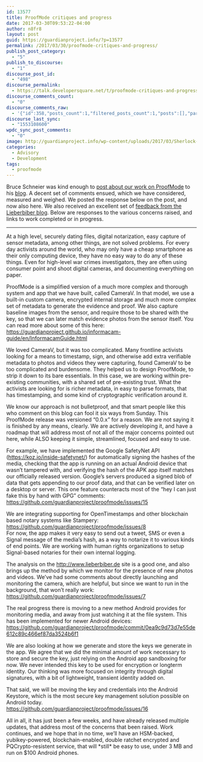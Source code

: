 ```yaml
---
id: 13577
title: ProofMode critiques and progress
date: 2017-03-30T09:53:22-04:00
author: n8fr8
layout: post
guid: https://guardianproject.info/?p=13577
permalink: /2017/03/30/proofmode-critiques-and-progress/
publish_post_category:
  - "5"
publish_to_discourse:
  - "1"
discourse_post_id:
  - "498"
discourse_permalink:
  - https://talk.developersquare.net/t/proofmode-critiques-and-progress/358
discourse_comments_count:
  - "0"
discourse_comments_raw:
  - '{"id":358,"posts_count":1,"filtered_posts_count":1,"posts":[],"participants":[{"id":19,"username":"gpadmin","avatar_template":"https://avatars.discourse.org/v2/letter/g/d07c76/{size}.png"}]}'
discourse_last_sync:
  - "1553108600"
wpdc_sync_post_comments:
  - "0"
image: http://guardianproject.info/wp-content/uploads/2017/03/Sherlock-Holmes-and-the-Tools-of-Deduction-spillwords.jpg
categories:
  - Advisory
  - Development
tags:
  - proofmode
---
```

Bruce Schneier was kind enough to [post about our work on ProofMode](https://www.schneier.com/blog/archives/2017/03/proof_mode_for_.html?utm_source=dlvr.it&utm_medium=twitter) to his [blog](https://www.schneier.com). A decent set of comments ensued, which we have considered, measured and weighed. We posted the response below on the post, and now also here. We also received an excellent set of [feedback from the Lieberbiber blog](http://www.lieberbiber.de/2017/03/07/the-guardian-projects-proof-mode-app-for-activists-doesnt-work/). Below are responses to the various concerns raised, and links to work completed or in progress.

* * *

At a high level, securely dating files, digital notarization, easy capture of sensor metadata, among other things, are not solved problems. For every day activists around the world, who may only have a cheap smartphone as their only computing device, they have no easy way to do any of these things. Even for high-level war crimes investigators, they are often using consumer point and shoot digital cameras, and documenting everything on paper.

ProofMode is a simplified version of a much more complex and thorough system and app that we have built, called CameraV. In that model, we use a built-in custom camera, encrypted internal storage and much more complex set of metadata to generate the evidence and proof. We also capture baseline images from the sensor, and require those to be shared with the key, so that we can later match evidence photos from the sensor itself. You can read more about some of this here:  
<a href="https://guardianproject.github.io/informacam-guide/en/InformacamGuide.html" rel="nofollow">https://guardianproject.github.io/informacam-guide/en/InformacamGuide.html</a>

We loved CameraV, but it was too complicated. Many frontline activists looking for a means to timestamp, sign, and otherwise add extra verifiable metadata to photos and videos they were capturing, found CameraV to be too complicated and burdensome. They helped us to design ProofMode, to strip it down to its bare essentials. In this case, we are working within pre-existing communities, with a shared set of pre-existing trust. What the activists are looking for is richer metadata, in easy to parse formats, that has timestamping, and some kind of cryptographic verification around it.

We know our approach is not bulletproof, and that smart people like this who comment on this blog can fool it six ways from Sunday. This ProofMode release was versioned “0.0.x” for a reason. We are not saying it is finished by any means, clearly. We are actively developing it, and have a roadmap that will address most of not all of the major concerns pointed out here, while ALSO keeping it simple, streamlined, focused and easy to use.

For example, we have implemented the Google SafetyNet API (https://koz.io/inside-safetynet/) for automatically signing the hashes of the media, checking that the app is running on an actual Android device that wasn’t tampered with, and verifying the hash of the APK app itself matches our officially released version. Google’s servers produced a signed blob of data that gets appending to our proof data, and that can be verified later on a desktop or server. This one feature counteracts most of the “hey I can just fake this by hand with GPG” comments:  
<a href="https://github.com/guardianproject/proofmode/issues/15" rel="nofollow">https://github.com/guardianproject/proofmode/issues/15</a>

We are integrating supporting for OpenTimestamps and other blockchain based notary systems like Stampery: <a href="https://github.com/guardianproject/proofmode/issues/8" rel="nofollow">https://github.com/guardianproject/proofmode/issues/8</a>  
For now, the app makes it very easy to send out a tweet, SMS or even a Signal message of the media’s hash, as a way to notarize it to various kinds of end points. We are working with human rights organizations to setup Signal-based notaries for their own internal logging.

The analysis on the <a href="http://www.lieberbiber.de/" rel="nofollow">http://www.lieberbiber.de</a> site is a good one, and also brings up the method by which we monitor for the presence of new photos and videos. We’ve had some comments about directly launching and monitoring the camera, which are helpful, but since we want to run in the background, that won’t really work:  
<a href="https://github.com/guardianproject/proofmode/issues/7" rel="nofollow">https://github.com/guardianproject/proofmode/issues/7</a>

The real progress there is moving to a new method Android provides for monitoring media, and away from just watching it at the file system. This has been implemented for newer Android devices:  
<a href="https://github.com/guardianproject/proofmode/commit/0ea9c9d73d7e55de612c89c466ef87da3524b6f1" rel="nofollow">https://github.com/guardianproject/proofmode/commit/0ea9c9d73d7e55de612c89c466ef87da3524b6f1</a>

We are also looking at how we generate and store the keys we generate in the app. We agree that we did the minimal amount of work necessary to store and secure the key, just relying on the Android app sandboxing for now. We never intended this key to be used for encryption or longterm identity. Our thinking was more focused on integrity through digital signatures, with a bit of lightweight, transient identity added on.

That said, we will be moving the key and credentials into the Android Keystore, which is the most secure key management solution possible on Android today.  
<a href="https://github.com/guardianproject/proofmode/issues/16" rel="nofollow">https://github.com/guardianproject/proofmode/issues/16</a>

All in all, it has just been a few weeks, and have already released multiple updates, that address most of the concerns that been raised. Work continues, and we hope that in no time, we’ll have an HSM-backed, yubikey-powered, blockchain-enabled, double ratchet encrypted and PQCrypto-resistent service, that will \*still\* be easy to use, under 3 MB and run on $100 Android phones.